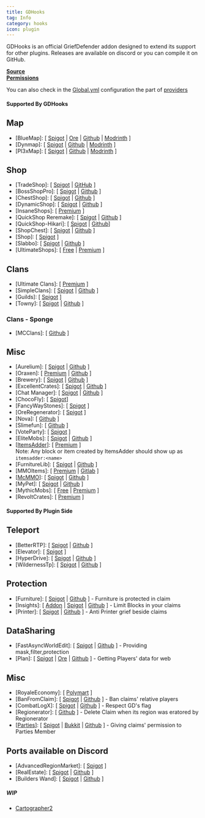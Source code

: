 ```yaml
---
title: GDHooks
tag: Info
category: hooks
icon: plugin
---
```


GDHooks is an official GriefDefender addon designed to extend its support for other plugins. Releases are available on discord or you can compile it on GitHub.  

[**Source**](https://github.com/bloodmc/GDHooks)  
[**Permissions**](/hooks/gdhooks-perms)  

You can also check in the [Global.yml](/wiki/advanced/Global-Config.html) configuration the part of [providers](/wiki/advanced/Global-Config.html#provider)

#### Supported By GDHooks

## Map

* [BlueMap]: [ [Spigot](https://www.spigotmc.org/resources/83557/) | [Ore](https://ore.spongepowered.org/Blue/BlueMap) | [Github](https://github.com/BlueMap-Minecraft/BlueMap) | [Modrinth](https://modrinth.com/plugin/bluemap) ]
* [Dynmap]: [ [Spigot](https://www.spigotmc.org/resources/274/) | [Github](https://github.com/webbukkit/dynmap) | [Modrinth](https://modrinth.com/plugin/dynmap) ]
* [Pl3xMap]: [ [Spigot](https://www.spigotmc.org/resources/109697/) | [Github](https://github.com/pl3xgaming/Pl3xMap) | [Modrinth](https://modrinth.com/plugin/pl3xmap) ]

## Shop

* [TradeShop]: [ [Spigot](https://www.spigotmc.org/resources/32762/) | [GitHub](https://github.com/Tradeshop/TradeShop) ]
* [BossShopPro]: [ [Spigot](https://www.spigotmc.org/resources/222/) | [Github](https://github.com/Blackixx/BossShopPro) ]
* [ChestShop]: [ [Spigot](https://www.spigotmc.org/resources/51856/) | [Github](https://github.com/ChestShop-authors/ChestShop-3) ] 
* [DynamicShop]: [ [Spigot](https://www.spigotmc.org/resources/65603/) | [Github](https://github.com/7sat/SSDynamicShop) ]
* [InsaneShops]: [ [Premium](https://www.spigotmc.org/resources/67352/) ]
* [QuickShop Reremake]: [ [Spigot](https://www.spigotmc.org/resources/62575/) | [Github](https://github.com/Ghost-chu/QuickShop-Reremake) ]
* [QuickShop-Hikari]: [ [Spigot](https://www.spigotmc.org/resources/100125/) | [Github](https://github.com/Ghost-chu/QuickShop-Hikari)]
* [ShopChest]: [ [Spigot](https://www.spigotmc.org/resources/11431/) | [Github](https://github.com/EpicEricEE/ShopChest) ]
* [Shop]: [ [Spigot](https://www.spigotmc.org/resources/9628/) ]
* [Slabbo]: [ [Spigot](https://www.spigotmc.org/resources/81368/) | [Github](https://github.com/sevn65/Slaboo) ]
* [UltimateShops]: [ [Free](https://www.spigotmc.org/resources/61048/) | [Premium](https://www.spigotmc.org/resources/64925/) ]

## Clans

* [Ultimate Clans]: [ [Premium](https://polymart.org/resource/1162) ]
* [SimpleClans]: [ [Spigot](https://www.spigotmc.org/resources/71242/) | [Github](https://github.com/RoinujNosde/SimpleClans) ]
* [Guilds]: [ [Spigot](https://www.spigotmc.org/resources/66176/) ]
* [Towny]: [ [Spigot](https://www.spigotmc.org/resources/72694/) | [Github](https://github.com/TownyAdvanced/Towny) ]

### Clans - Sponge
* [MCClans]: [ [Github](https://github.com/LemADEC/mcclans-core-sponge) ]

## Misc

* [Aurelium]: [ [Spigot](https://www.spigotmc.org/resources/81069/) | [Github](https://github.com/Archy-X/AureliumSkills) ]
* [Oraxen]: [ [Premium](https://www.spigotmc.org/resources/72448/) | [Github](https://github.com/oraxen/oraxen) ]
* [Brewery]: [ [Spigot](https://www.spigotmc.org/resources/3082/) | [Github](https://github.com/DieReicheErethons/Brewery) ]
* [ExcellentCrates]: [ [Spigot](https://www.spigotmc.org/resources/48732/) | [Github](https://github.com/nulli0n/ExcellentCrates-spigot) ]
* [Chat Manager]: [ [Spigot](https://www.spigotmc.org/resources/52245/) | [Github](https://github.com/Crazy-Crew/ChatManager) ]
* [ChocoFly]: [ [Spigot](https://www.spigotmc.org/resources/95180/)]
* [FancyWayStones]: [ [Spigot](https://www.spigotmc.org/resources/94376/) ]
* [OreRegenerator]: [ [Spigot](https://www.spigotmc.org/resources/71743/) ]
* [Nova]: [ [Github](https://github.com/xenondevs/Nova) ]
* [Slimefun]: [ [Github](https://github.com/Slimefun/Slimefun4/releases) ]
* [VoteParty]: [ [Spigot](https://www.spigotmc.org/resources/987/) ]
* [EliteMobs]: [ [Spigot](https://www.spigotmc.org/resources/40090/) | [Github](https://github.com/MagmaGuy/EliteMobs) ]
* [[ItemsAdder](https://spigot.devs.beer/itemsadder/)]: [ [Premium](https://www.spigotmc.org/resources/73355/) ]  
Note: Any block or item created by ItemsAdder should show up as `itemsadder:<name>`  
* [FurnitureLib]: [ [Spigot](https://www.spigotmc.org/resources/9368/) | [Github](https://github.com/Ste3et/FurnitureLib) ]
* [MMOItems]: [ [Premium](https://www.spigotmc.org/resources/39267/) | [Gitlab](https://gitlab.com/phoenix-dvpmt/mmoitems) ]
* [[McMMO](https://mcmmo.org/)]: [ [Spigot](https://www.spigotmc.org/resources/64348/) | [Github](https://github.com/mcMMO-Dev/mcMMO) ]
* [MyPet]: [ [Spigot](https://www.spigotmc.org/resources/mypet.12725/) | [Github](https://github.com/xXKeyleXx/MyPet) ]
* [MythicMobs]: [ [Free](https://www.spigotmc.org/resources/5702/) | [Premium](https://www.spigotmc.org/resources/58415/) ]
* [RevoltCrates]: [ [Premium](https://www.spigotmc.org/resources/81681/) ]

#### Supported By Plugin Side

## Teleport
* [BetterRTP]: [ [Spigot](https://www.spigotmc.org/resources/36081/) | [Github](https://github.com/SuperRonanCraft/BetterRTP) ]
* [Elevator]: [ [Spigot](https://www.spigotmc.org/resources/elevator.67723/) ]
* [HyperDrive]: [ [Spigot](https://www.spigotmc.org/resources/17184/) | [Github](https://github.com/XZot1K/HyperDrive) ]
* [WildernessTp]: [ [Spigot](https://www.spigotmc.org/resources/22853/) | [Github](https://github.com/AcmeProject/WildernessTp) ]

## Protection

* [Furniture]: [ [Spigot](https://www.spigotmc.org/resources/9368/) | [Github](https://github.com/Ste3et/FurnitureLib) ] - Furniture is protected in claim
* [Insights]: [ [Addon](https://github.com/galexrt/InsightsGriefDefenderAddon) | [Spigot](https://www.spigotmc.org/resources/56489/) | [Github](https://github.com/InsightsPlugin/Insights) ] - Limit Blocks in your claims
* [Printer]: [ [Spigot](https://www.spigotmc.org/resources/79811/) | [Github](https://github.com/bsalha1/Printer) ] - Anti Printer grief beside claims

## DataSharing
* [FastAsyncWorldEdit]: [ [Spigot](https://www.spigotmc.org/resources/.13932/) | [Github](https://github.com/IntellectualSites/FastAsyncWorldEdit) ] - Providing mask,filter,protection
* [Plan]: [ [Spigot](https://www.spigotmc.org/resources/32536/) | [Ore](https://ore.spongepowered.org/AuroraLS3/Plan) | [Github](https://github.com/plan-player-analytics/Plan) ] - Getting Players' data for web


## Misc
* [RoyaleEconomy]: [ [Polymart](https://polymart.org/resource/royaleeconomy-1-8-1-17.113) ]
* [BanFromClaim]: [ [Spigot](https://www.spigotmc.org/resources/70897/) | [Github](https://github.com/Baktus79/BanFromClaim) ] - Ban claims' relative players
* [CombatLogX]: [ [Spigot](https://www.spigotmc.org/resources/31689/) | [Github](https://github.com/SirBlobman/CombatLogX/blob/main/expansion/compatibility/GriefDefender/src/main/java/combatlogx/expansion/compatibility/region/grief/defender/GriefDefenderRegionHandler.java) ] - Respect GD's flag
* [Regionerator]: [ [Github](https://github.com/Jikoo/Regionerator) ] - Delete Claim when its region was eratored by Regionerator
* [[Parties](https://alessiodp.com/parties)]: [ [Spigot](https://bit.ly/parties-spigot) | [Bukkit](https://bit.ly/parties-bukkit) | [Github](https://github.com/AlessioDP/Parties) ] - Giving claims' permission to Parties Member


##  Ports available on Discord

* [AdvancedRegionMarket]: [ [Spigot](https://www.spigotmc.org/resources/58732/) ]
* [RealEstate]: [ [Spigot](https://www.spigotmc.org/resources/66966/) | [Github](https://github.com/bloodmc/RealEstate) ]
* [Builders Wand]: [ [Spigot](https://www.spigotmc.org/resources/51577/) | [Github](https://github.com/UtechtDustin/Builder-s-Wand) ]


##### WIP
  
* [Cartographer2](https://github.com/BananaPuncher714/Cartographer2/issues/17)